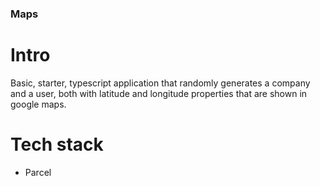 ### Maps

# Intro

Basic, starter, typescript application that randomly generates a company and a user, both with latitude and longitude properties that are shown in google maps.

# Tech stack

- Parcel

